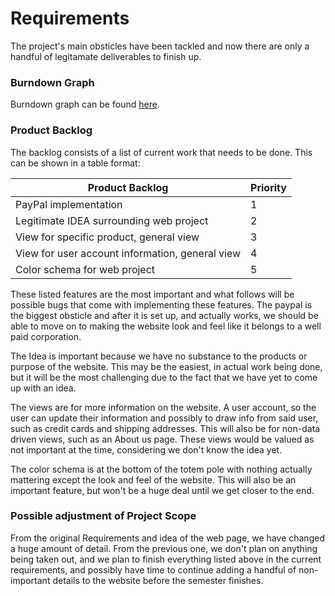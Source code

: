 # Requirements

The project's main obsticles have been tackled and now there are only a handful of legitamate deliverables to finish up. 

### Burndown Graph
Burndown graph can be found [here](https://github.com/Eshop-project/CS-350/blob/master/docs/plan/Milestone_5/Untitled.png).

### Product Backlog
The backlog consists of a list of current work that needs to be done. This can be shown in a table format:

|Product Backlog|Priority|
|---------------|--------|
|PayPal implementation|1|
|Legitimate IDEA surrounding web project|2|
|View for specific product, general view|3|
|View for user account information, general view|4|
|Color schema for web project|5|

These listed features are the most important and what follows will be possible bugs that come with implementing these features. The paypal is the biggest obsticle and after it is set up, and actually works, we should be able to move on to making the website look and feel like it belongs to a well paid corporation. 

The Idea is important because we have no substance to the products or purpose of the website. This may be the easiest, in actual work being done, but it will be the most challenging due to the fact that we have yet to come up with an idea.

The views are for more information on the website. A user account, so the user can update their information and possibly to draw info from said user, such as credit cards and shipping addresses. This will also be for non-data driven views, such as an About us page. These views would be valued as not important at the time, considering we don't know the idea yet.

The color schema is at the bottom of the totem pole with nothing actually mattering except the look and feel of the website. This will also be an important feature, but won't be a huge deal until we get closer to the end.

### Possible adjustment of Project Scope

From the original Requirements and idea of the web page, we have changed a huge amount of detail. From the previous one, we don't plan on anything being taken out, and we plan to finish everything listed above in the current requirements, and possibly have time to continue adding a handful of non-important details to the website before the semester finishes.
